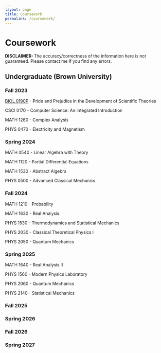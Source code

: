 ```yaml
---
layout: page
title: Coursework
permalink: /coursework/
---
```


# Coursework

**DISCLAIMER:** The accuracy/correctness of the information here is not guaranteed. Please contact me if you find any errors.

## Undergraduate (Brown University)

### Fall 2023

[BIOL 0190P](coursework/fall-2023/BIOL0190P/BIOL0190P.md) - Pride and Prejudice in the Development of Scientific Theories

CSCI 0170 - Computer Science: An Integrated Introduction

MATH 1260 - Complex Analysis

PHYS 0470 - Electricity and Magnetism

### Spring 2024

MATH 0540 - Linear Algebra with Theory

MATH 1120 - Partial Differential Equations

MATH 1530 - Abstract Algebra

PHYS 0500 - Advanced Classical Mechanics

### Fall 2024

MATH 1210 - Probability

MATH 1630 - Real Analysis

PHYS 1530 - Thermodynamics and Statistical Mechanics

PHYS 2030 - Classical Theoretical Physics I

PHYS 2050 - Quantum Mechanics

### Spring 2025

MATH 1640 - Real Analysis II

PHYS 1560 - Modern Physics Laboratory

PHYS 2060 - Quantum Mechanics

PHYS 2140 - Statistical Mechanics

### Fall 2025

### Spring 2026

### Fall 2026

### Spring 2027

